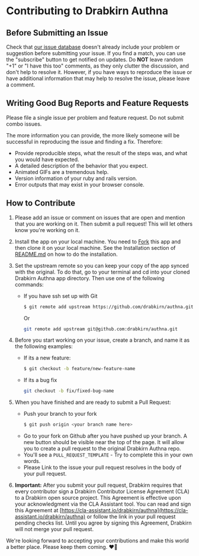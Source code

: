 # Contributing to Drabkirn Authna

## Before Submitting an Issue
Check that [our issue database](https://github.com/drabkirn/authna/issues)
doesn't already include your problem or suggestion before submitting your issue.
If you find a match, you can use the "subscribe" button to get notified on
updates. Do **NOT** leave random "+1" or "I have this too" comments, as they
only clutter the discussion, and don't help to resolve it. However, if you
have ways to reproduce the issue or have additional information that may help
to resolve the issue, please leave a comment.

## Writing Good Bug Reports and Feature Requests
Please file a single issue per problem and feature request. Do not submit combo issues.

The more information you can provide, the more likely someone will be successful in reproducing the issue and finding a fix. Therefore:
* Provide reproducible steps, what the result of the steps was, and what you would have expected.
* A detailed description of the behavior that you expect.
* Animated GIFs are a tremendous help.
* Version information of your ruby and rails version.
* Error outputs that may exist in your browser console.

## How to Contribute
1. Please add an issue or comment on issues that are open and mention that you are working on it. Then submit a pull request! This will let others know you're working on it.

2. Install the app on your local machine. You need to [Fork](https://help.github.com/articles/fork-a-repo/) this app and then clone it on your local machine. See the Installation section of [README.md](https://github.com/drabkirn/authna/blob/master/README.md) on how to do the installation.

3. Set the upstream remote so you can keep your copy of the app synced with the original. To do that, go to your terminal and cd into your cloned Drabkirn Authna app directory. Then use one of the following commands:
    * If you have ssh set up with Git
      ```bash
      $ git remote add upstream https://github.com/drabkirn/authna.git
      ```
      Or
      ```bash
      git remote add upstream git@github.com:drabkirn/authna.git
      ```

4. Before you start working on your issue, create a branch, and name it as the following examples:
    * If its a new feature:
      ```bash
      $ git checkout -b feature/new-feature-name
      ```
    * If its a bug fix
      ```bash
      git checkout -b fix/fixed-bug-name
      ```

5. When you have finished and are ready to submit a Pull Request:
    * Push your branch to your fork
      ```bash
      $ git push origin <your branch name here>
      ```
    * Go to your fork on Github after you have pushed up your branch. A new button should be visible near the top of the page. It will allow you to create a pull request to the original Drabkirn Authna repo.
    * You'll see a `PULL_REQUEST_TEMPLATE` - Try to complete this in your own words.
    * Please Link to the issue your pull request resolves in the body of your pull request.

6. **Important:** After you submit your pull request, Drabkirn requires that every contributor sign a Drabkirn Contributor License Agreement (CLA) to a Drabkirn open source project. This Agreement is effective upon your acknowledgment via the CLA Assistant tool. You can read and sign this Agreement at [https://cla-assistant.io/drabkirn/authna](https://cla-assistant.io/drabkirn/authna) or follow the link in your pull request pending checks list. Until you agree by signing this Agreement, Drabkirn will not merge your pull request.

We're looking forward to accepting your contributions and make this world a better place. Please keep them coming. ❤💖